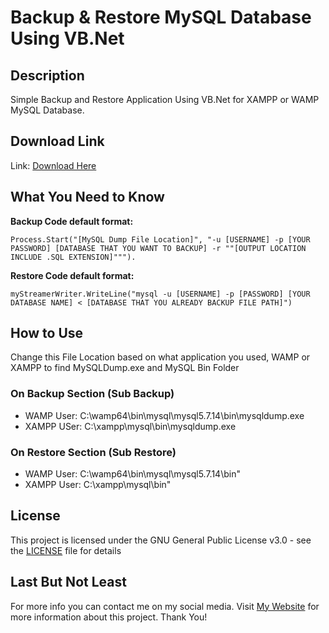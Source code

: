 # Backup & Restore MySQL Database Using VB.Net

## Description
Simple Backup and Restore Application Using VB.Net for XAMPP or WAMP MySQL Database.

## Download Link
Link: [Download Here](http://bit.ly/BackRestVBNet)

## What You Need to Know
**Backup Code default format:**
```
Process.Start("[MySQL Dump File Location]", "-u [USERNAME] -p [YOUR PASSWORD] [DATABASE THAT YOU WANT TO BACKUP] -r ""[OUTPUT LOCATION INCLUDE .SQL EXTENSION]""").
```

**Restore Code default format:**
```
myStreamerWriter.WriteLine("mysql -u [USERNAME] -p [PASSWORD] [YOUR DATABASE NAME] < [DATABASE THAT YOU ALREADY BACKUP FILE PATH]")
```

## How to Use
Change this File Location based on what application you used, WAMP or XAMPP to find MySQLDump.exe and MySQL Bin Folder
### On Backup Section (Sub Backup)
* WAMP User: C:\wamp64\bin\mysql\mysql5.7.14\bin\mysqldump.exe
* XAMPP USer: C:\xampp\mysql\bin\mysqldump.exe

### On Restore Section (Sub Restore)
* WAMP User: C:\wamp64\bin\mysql\mysql5.7.14\bin"
* XAMPP User: C:\xampp\mysql\bin\"

## License
This project is licensed under the GNU General Public License v3.0 - see the [LICENSE](LICENSE) file for details

## Last But Not Least
For more info you can contact me on my social media. Visit [My Website](https://ericliputra.xyz/) for more information about this project. Thank You!